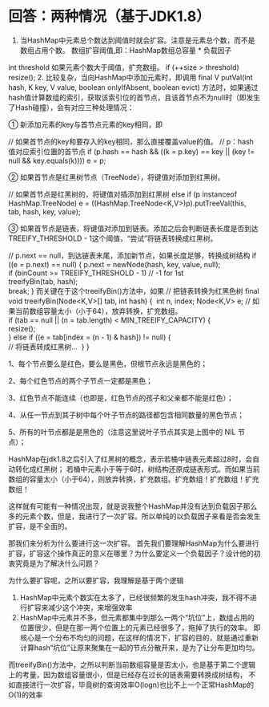 
回答：两种情况（基于JDK1.8）
===

1. 当HashMap中元素总个数达到阈值时就会扩容。注意是元素总个数，而不是数组占用个数。
数组扩容阈值,即：HashMap数组总容量 * 负载因子

int threshold
如果元素个数大于阈值，扩充数组。
if (++size > threshold)  
    resize();
2. 比较复杂，当向HashMap中添加元素时，即调用
final V putVal(int hash, K key, V value, boolean onlyIfAbsent, boolean evict)
方法时，如果通过hash值计算数组的索引，获取该索引位的首节点，且该首节点不为null时（即发生了Hash碰撞），会有对应三种处理情况：

 ① 新添加元素的key与首节点元素的key相同，即

// 如果首节点的key和要存入的key相同，那么直接覆盖value的值。
// p：hash值对应索引位置的首节点
if (p.hash == hash && ((k = p.key) == key || (key != null && key.equals(k)))) 
    e = p;

② 如果首节点是红黑树节点（TreeNode），将键值对添加到红黑树。

// 如果首节点是红黑树的，将键值对插添加到红黑树
else if (p instanceof HashMap.TreeNode)
    e = ((HashMap.TreeNode<K,V>)p).putTreeVal(this, tab, hash, key, value);

③ 如果首节点是链表，将键值对添加到链表。添加之后会判断链表长度是否到达TREEIFY_THRESHOLD - 1这个阈值，“尝试”将链表转换成红黑树。

// p.next == null，到达链表末尾，添加新节点，如果长度足够，转换成树结构
if ((e = p.next) == null) { 
    p.next = newNode(hash, key, value, null);  
    if (binCount >= TREEIFY_THRESHOLD - 1) // -1 for 1st  
        treeifyBin(tab, hash);  
    break; 
}
而关键在于这个treeifyBin()方法中，如果
// 把链表转换为红黑色树
final void treeifyBin(Node<K,V>[] tab, int hash) { 
​    int n, index; Node<K,V> e;  // 如果当前数组容量太小（小于64），放弃转换，扩充数组。  
​    if (tab == null || (n = tab.length) < MIN_TREEIFY_CAPACITY) {  
​        resize();  
​    } else if ((e = tab[index = (n - 1) & hash]) != null) {  
​        // 将链表转成红黑树...
​    }
}

1、每个节点要么是红色，要么是黑色，但根节点永远是黑色的；

2、每个红色节点的两个子节点一定都是黑色；

3、红色节点不能连续（也即是，红色节点的孩子和父亲都不能是红色）；

4、从任一节点到其子树中每个叶子节点的路径都包含相同数量的黑色节点；

5、所有的叶节点都是是黑色的（注意这里说叶子节点其实是上图中的 NIL 节点）；

HashMap在jdk1.8之后引入了红黑树的概念，表示若桶中链表元素超过8时，会自动转化成红黑树；
若桶中元素小于等于6时，树结构还原成链表形式。而如果当前数组的容量太小（小于64），则放弃转换，扩充数组。扩充数组！扩充数组！扩充数组！

这样就有可能有一种情况出现，就是说我整个HashMap并没有达到负载因子那么多的元素个数，但是，我进行了一次扩容。所以单纯的以负载因子来看是否会发生扩容，是不全面的。

那我们来分析为什么要进行这一次扩容。
首先我们要理解HashMap为什么要进行扩容，扩容这个操作真正的意义在哪里？为什么要定义一个负载因子？设计他的初衷究竟是为了解决什么问题？

为什么要扩容呢，之所以要扩容，我理解是基于两个逻辑

1. HashMap中元素个数实在太多了，已经很频繁的发生hash冲突，我不得不进行扩容来减少这个冲突，来增强效率
2. HashMap中元素并不多，但元素都集中到那么一两个“坑位”上，数组占用的位置很少，但是在那一两个位置上的元素已经很多了，拖掉了执行的效率。
即核心是一个分布不均匀的问题，在这样的情况下，扩容的目的，就是通过重新计算hash“坑位”让原来聚集在一起的节点分散开来，是为了让分布更加均匀。

而treeifyBin()方法中，之所以判断当前数组容量是否太小，也是基于第二个逻辑上的考量，因为数组容量很小，但是已经存在过长的链表需要转换成树结构，
不如直接进行一次扩容，毕竟树的查询效率O(logn)也比不上一个正常HashMap的O(1)的效率
